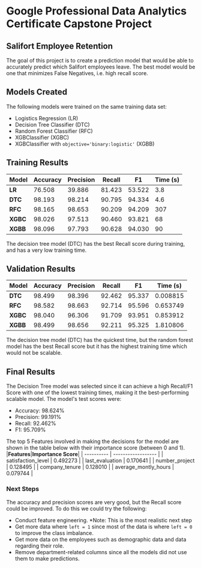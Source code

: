 # Google Professional Data Analytics Certificate Capstone Project
## Salifort Employee Retention
The goal of this project is to create a prediction model that would be able to accurately predict which Salifort employees leave. 
The best model would be one that minimizes False Negatives, i.e. high recall score.

## Models Created
The following models were trained on the same training data set:
- Logistics Regression (LR)
- Decision Tree Classifier (DTC)
- Random Forest Classifier (RFC)
- XGBClassifier (XGBC)
- XGBClassifier with `objective='binary:logistic'` (XGBB) 

## Training Results
| **Model** |	**Accuracy** | **Precision** |	**Recall** |	**F1**	| **Time (s)** |
| ----- | -------- | --------- | ------- | ---- | -------- |
| **LR** |	76.508 | 39.886 |	81.423 |	53.522	| 3.8 |
| **DTC** |	98.193 | 98.214 |	90.795 |	94.334	| 4.6 |
| **RFC** |	98.165 | 98.653 |	90.209 |	94.209	| 307 |
| **XGBC** |	98.026 | 97.513 |	90.460 |	93.821	| 68 |
| **XGBB** |	98.096 | 97.793 |	90.628 |	94.030	| 90 |

The decision tree model (DTC) has the best Recall score during training, and has a very low training time.

## Validation Results
| **Model** |	**Accuracy** | **Precision** |	**Recall** |	**F1**	| **Time (s)** |
| ----- | -------- | --------- | ------- | ---- | -------- |
| **DTC** |	98.499 | 98.396 |	92.462 |	95.337	| 0.008815 |
| **RFC** |	98.582 | 98.663	 |	92.714 |	95.596	| 0.653749 |
| **XGBC** |	98.040 | 96.306	 |	91.709 |	93.951	| 0.853912 |
| **XGBB** |	98.499 | 98.656	 |	92.211 |	95.325	| 1.810806 |

The decision tree model (DTC) has the quickest time, but the random forest model has the best Recall score but it has the highest training time which would not be scalable.    

## Final Results
The Decision Tree model was selected since it can achieve a high Recall/F1 Score with one of the lowest training times, making it the best-performing scalable model.
The model's test scores were:
- Accuracy: 98.624%
- Precision: 99.191%
- Recall: 92.462%
- F1: 95.709%

The top 5 Features involved in making the decisions for the model are shown in the table below with their importance score (between 0 and 1).
|**Features**|**Importance Score**|
| ---------- | ------------------ |
| satisfaction_level	| 0.492273 |
| last_evaluation	| 0.170641 |
| number_project	| 0.128495 |
| company_tenure	| 0.128010 |
| average_montly_hours | 0.079744 |

### Next Steps  

The accuracy and precision scores are very good, but the Recall score could be improved. To do this we could try the following:
- Conduct feature engineering.
  *Note: This is the most realistic next step 
- Get more data where `left = 1` since most of the data is where `left = 0` to improve the class imbalance.
- Get more data on the employees such as demographic data and data regarding their role.
- Remove department-related columns since all the models did not use them to make predictions.
